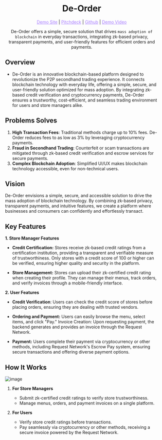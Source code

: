 <h1 align="center">De-Order</h1>

<p align="center">
  <a href="https://deorder.vercel.app/" style="color: #a77dff">Demo Site</a> | <a href="https://www.miricanvas.com/v/140d4dc" style="color: #a77dff">Pitchdeck</a> | <a href="https://github.com/soaryong/deorder" style="color: #a77dff">Github</a> | <a href="https://youtu.be/KiOZqeUtxXA" style="color: #a77dff">Demo Video</a>
</p>

<p align="center">De-Order offers a simple, secure solution that drives <code>mass adoption of blockchain</code> in everyday transactions, integrating zk-based privacy, transparent payments, and user-friendly features for efficient orders and payments.</p>

## Overview

- De-Order is an innovative blockchain-based platform designed to revolutionize the P2P secondhand trading experience. It connects blockchain technology with everyday life, offering a simple, secure, and user-friendly solution optimized for mass adoption. By integrating zk-based credit verification and cryptocurrency payments, De-Order ensures a trustworthy, cost-efficient, and seamless trading environment for users and store managers alike.  

## Problems Solves

1. **High Transaction Fees**: Traditional methods charge up to 10% fees. De-Order reduces fees to as low as 3% by leveraging cryptocurrency payments.  
2. **Fraud in Secondhand Trading**: Counterfeit or scam transactions are mitigated through zk-based credit verification and escrow services for secure payments.  
3. **Complex Blockchain Adoption**: Simplified UI/UX makes blockchain technology accessible, even for non-technical users.  

## Vision

De-Order envisions a simple, secure, and accessible solution to drive the mass adoption of blockchain technology. By combining zk-based privacy, transparent payments, and intuitive features, we create a platform where businesses and consumers can confidently and effortlessly transact.  

## Key Features  

**1. Store Manager Features**
- **Credit Certification:**
Stores receive zk-based credit ratings from a certification institution, providing a transparent and verifiable measure of trustworthiness.
Only stores with a credit score of 100 or higher can be verified, ensuring higher quality and security in the platform.

- **Store Management:**
Stores can upload their zk-certified credit rating when creating their profile.
They can manage their menus, track orders, and verify invoices through a mobile-friendly interface.

**2. User Features**
- **Credit Verification**:
Users can check the credit score of stores before placing orders, ensuring they are dealing with trusted vendors.

- **Ordering and Payment:**
Users can easily browse the menu, select items, and click "Pay."
Invoice Creation: Upon requesting payment, the backend generates and provides an invoice through the Request Network.

- **Payment:**
Users complete their payment via cryptocurrency or other methods, including Request Network's Escrow Pay system, ensuring secure transactions and offering diverse payment options.

## How It Works 

![image](https://github.com/user-attachments/assets/84399804-ad99-4ceb-ac2c-649d993272fc)

1. **For Store Managers**  
   - Submit zk-certified credit ratings to verify store trustworthiness.  
   - Manage menus, orders, and payment invoices on a single platform.  

2. **For Users**  
   - Verify store credit ratings before transactions.  
   - Pay seamlessly via cryptocurrency or other methods, receiving a secure invoice powered by the Request Network.
